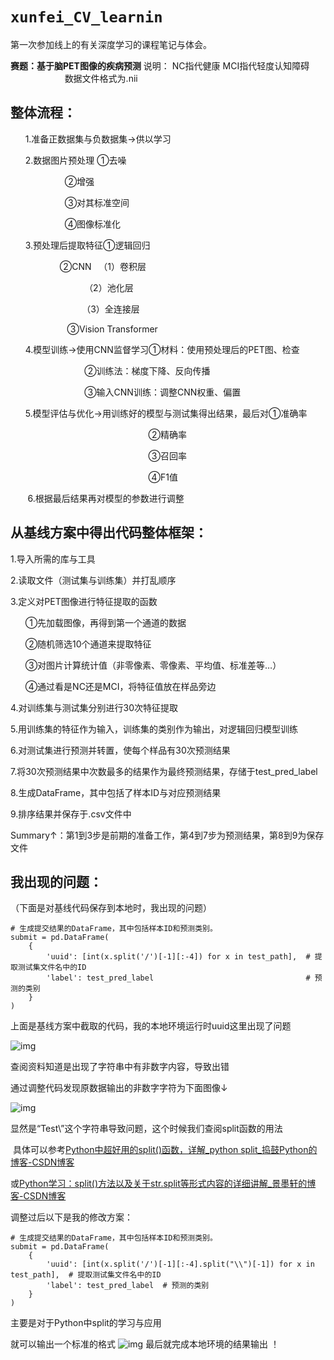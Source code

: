 # `xunfei_CV_learnin`
第一次参加线上的有关深度学习的课程笔记与体会。

**赛题：基于脑PET图像的疾病预测**
说明： NC指代健康    MCI指代轻度认知障碍                      
数据文件格式为.nii

## 整体流程：
      1.准备正数据集与负数据集→供以学习

      2.数据图片预处理 ①去噪

                      ②增强

                      ③对其标准空间

                      ④图像标准化

      3.预处理后提取特征①逻辑回归

                       ②CNN   （1）卷积层

                              （2）池化层

                              （3）全连接层

                       ③Vision Transformer

      4.模型训练→使用CNN监督学习①材料：使用预处理后的PET图、检查

                              ②训练法：梯度下降、反向传播

                              ③输入CNN训练：调整CNN权重、偏置

      5.模型评估与优化→用训练好的模型与测试集得出结果，最后对①准确率

                                                        ②精确率

                                                        ③召回率     

                                                        ④F1值

       6.根据最后结果再对模型的参数进行调整

## 从基线方案中得出代码整体框架：
1.导入所需的库与工具

2.读取文件（测试集与训练集）并打乱顺序

3.定义对PET图像进行特征提取的函数

      ①先加载图像，再得到第一个通道的数据

      ②随机筛选10个通道来提取特征

      ③对图片计算统计值（非零像素、零像素、平均值、标准差等…）

      ④通过看是NC还是MCI，将特征值放在样品旁边

4.对训练集与测试集分别进行30次特征提取

5.用训练集的特征作为输入，训练集的类别作为输出，对逻辑回归模型训练

6.对测试集进行预测并转置，使每个样品有30次预测结果

7.将30次预测结果中次数最多的结果作为最终预测结果，存储于test_pred_label

8.生成DataFrame，其中包括了样本ID与对应预测结果

9.排序结果并保存于.csv文件中

Summary↑：第1到3步是前期的准备工作，第4到7步为预测结果，第8到9为保存文件

## 我出现的问题：
（下面是对基线代码保存到本地时，我出现的问题）

```
# 生成提交结果的DataFrame，其中包括样本ID和预测类别。
submit = pd.DataFrame(
    {
        'uuid': [int(x.split('/')[-1][:-4]) for x in test_path],  # 提取测试集文件名中的ID
        'label': test_pred_label                                  # 预测的类别
    }
)
```

上面是基线方案中截取的代码，我的本地环境运行时uuid这里出现了问题

![img](https://img-blog.csdnimg.cn/a8bde8517f694d2fbaac9d401261baa2.png)

查阅资料知道是出现了字符串中有非数字内容，导致出错

通过调整代码发现原数据输出的非数字字符为下面图像↓

![img](https://img-blog.csdnimg.cn/23565a5a38254391a2233af9c4f92774.png)

显然是“Test\”这个字符串导致问题，这个时候我们查阅split函数的用法 

 具体可以参考[Python中超好用的split()函数，详解_python split_捣鼓Python的博客-CSDN博客](https://blog.csdn.net/weixin_44793743/article/details/126572303)

或[Python学习：split()方法以及关于str.split等形式内容的详细讲解_景墨轩的博客-CSDN博客](https://blog.csdn.net/qq_41780295/article/details/88555183)

调整过后以下是我的修改方案：

```
# 生成提交结果的DataFrame，其中包括样本ID和预测类别。
submit = pd.DataFrame(
    {
        'uuid': [int(x.split('/')[-1][:-4].split("\\")[-1]) for x in test_path],  # 提取测试集文件名中的ID
        'label': test_pred_label  # 预测的类别
    }
)
```

主要是对于Python中split的学习与应用

就可以输出一个标准的格式
![img](https://img-blog.csdnimg.cn/08c6b4f391af439db93164cf2f9b85bf.png)
最后就完成本地环境的结果输出 ！

​
